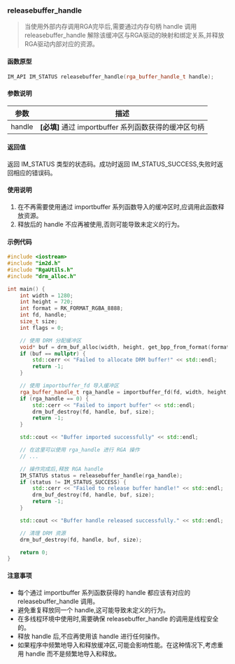 ### releasebuffer_handle

> 当使用外部内存调用RGA完毕后,需要通过内存句柄 handle 调用 releasebuffer_handle 解除该缓冲区与RGA驱动的映射和绑定关系,并释放RGA驱动内部对应的资源。

#### 函数原型

```cpp
IM_API IM_STATUS releasebuffer_handle(rga_buffer_handle_t handle);
```

#### 参数说明

| 参数    | 描述                                                         |
| ------- | ------------------------------------------------------------ |
| handle  | **[必填]** 通过 importbuffer 系列函数获得的缓冲区句柄         |

#### 返回值

返回 IM_STATUS 类型的状态码。成功时返回 IM_STATUS_SUCCESS,失败时返回相应的错误码。

#### 使用说明

1. 在不再需要使用通过 importbuffer 系列函数导入的缓冲区时,应调用此函数释放资源。
2. 释放后的 handle 不应再被使用,否则可能导致未定义的行为。

#### 示例代码

```cpp
#include <iostream>
#include "im2d.h"
#include "RgaUtils.h"
#include "drm_alloc.h"

int main() {
    int width = 1280;
    int height = 720;
    int format = RK_FORMAT_RGBA_8888;
    int fd, handle;
    size_t size;
    int flags = 0;

    // 使用 DRM 分配缓冲区
    void* buf = drm_buf_alloc(width, height, get_bpp_from_format(format) * 8, &fd, &handle, &size, flags);
    if (buf == nullptr) {
        std::cerr << "Failed to allocate DRM buffer!" << std::endl;
        return -1;
    }

    // 使用 importbuffer_fd 导入缓冲区
    rga_buffer_handle_t rga_handle = importbuffer_fd(fd, width, height, format);
    if (rga_handle == 0) {
        std::cerr << "Failed to import buffer" << std::endl;
        drm_buf_destroy(fd, handle, buf, size);
        return -1;
    }

    std::cout << "Buffer imported successfully" << std::endl;

    // 在这里可以使用 rga_handle 进行 RGA 操作
    // ...

    // 操作完成后,释放 RGA handle
    IM_STATUS status = releasebuffer_handle(rga_handle);
    if (status != IM_STATUS_SUCCESS) {
        std::cerr << "Failed to release buffer handle!" << std::endl;
        drm_buf_destroy(fd, handle, buf, size);
        return -1;
    }

    std::cout << "Buffer handle released successfully." << std::endl;

    // 清理 DRM 资源
    drm_buf_destroy(fd, handle, buf, size);

    return 0;
}
```

#### 注意事项

- 每个通过 importbuffer 系列函数获得的 handle 都应该有对应的 releasebuffer_handle 调用。
- 避免重复释放同一个 handle,这可能导致未定义的行为。
- 在多线程环境中使用时,需要确保 releasebuffer_handle 的调用是线程安全的。
- 释放 handle 后,不应再使用该 handle 进行任何操作。
- 如果程序中频繁地导入和释放缓冲区,可能会影响性能。在这种情况下,考虑重用 handle 而不是频繁地导入和释放。